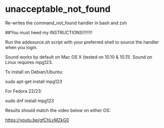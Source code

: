 # unacceptable_not_found
Re-writes the command_not_found handler in bash and zsh 

##You must heed my INSTRUCTIONS!!!!!!!!

Run the addsource.sh script with your preferred shell to source the handler when you login.

Sound works by default on Mac OS X (tested on 10.10 & 10.11).
Sound on Linux requires mpg123.

To install on Debian/Ubuntu:

sudo apt-get install mpg123

For Fedora 22/23:

sudo dnf install mpg123

Results should match the video below on either OS:

https://youtu.be/gfChLvMZkG0
